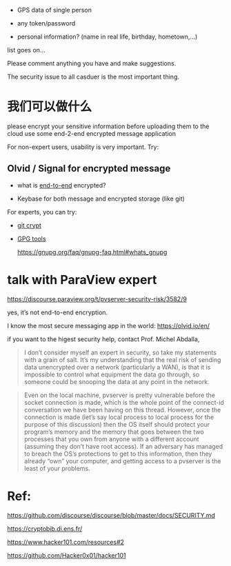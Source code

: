 - GPS data of single person

- any token/password

- personal information? (name in real life, birthday, hometown,...)

list goes on...

Please comment anything you have and make suggestions.

The security issue to all casduer is the most important thing.


# 我们可以做什么
please encrypt your sensitive information before uploading them to the cloud use some end-2-end encrypted message application

For non-expert users, usability is very important. Try:

## Olvid / Signal for encrypted message

- what is [end-to-end](https://en.wikipedia.org/wiki/End-to-end_principle) encrypted?

- Keybase for both message and encrypted storage (like git)

For experts, you can try:

- [git crypt](https://www.agwa.name/projects/git-crypt/)
- [GPG tools](https://gnupg.org/)

  https://gnupg.org/faq/gnupg-faq.html#whats_gnupg
  
# talk with ParaView expert

https://discourse.paraview.org/t/pvserver-security-risk/3582/9

yes, it’s not end-to-end encryption.

I know the most secure messaging app in the world: https://olvid.io/en/

if you want to the higest security help, contact Prof. Michel Abdalla,


> I don’t consider myself an expert in security, so take my statements with a grain of salt. It’s my understanding that the real risk of sending data unencrypted over a network (particularly a WAN), is that it is impossible to control what equipment the data go through, so someone could be snooping the data at any point in the network.

> Even on the local machine, pvserver is pretty vulnerable before the socket connection is made, which is the whole point of the connect-id conversation we have been having on this thread. However, once the connection is made (let’s say local process to local process for the purpose of this discussion) then the OS itself should protect your program’s memory and the memory that goes between the two processes that you own from anyone with a different account (assuming they don’t have root access). If an adversary has managed to breach the OS’s protections to get to this information, then they already “own” your computer, and getting access to a pvserver is the least of your problems.

# Ref:

https://github.com/discourse/discourse/blob/master/docs/SECURITY.md

https://cryptobib.di.ens.fr/

https://www.hacker101.com/resources#2

https://github.com/Hacker0x01/hacker101

